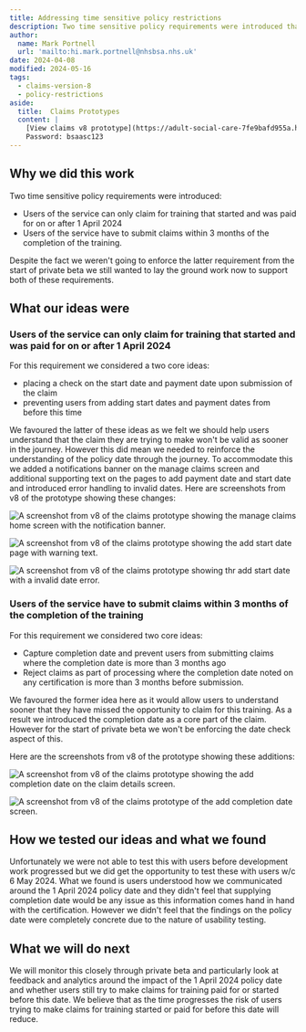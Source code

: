 ```yaml
---
title: Addressing time sensitive policy restrictions
description: Two time sensitive policy requirements were introduced that we needed to address through design.
author:
  name: Mark Portnell
  url: 'mailto:hi.mark.portnell@nhsbsa.nhs.uk'
date: 2024-04-08
modified: 2024-05-16
tags:
  - claims-version-8
  - policy-restrictions
aside:
  title:  Claims Prototypes
  content: |
    [View claims v8 prototype](https://adult-social-care-7fe9bafd955a.herokuapp.com/claims/prototypes/design/v8/) 
    Password: bsaasc123
---
```




## Why we did this work

Two time sensitive policy requirements were introduced:
- Users of the service can only claim for training that started and was paid for on or after 1 April 2024
- Users of the service have to submit claims within 3 months of the completion of the training.

Despite the fact we weren't going to enforce the latter requirement from the start of private beta we still wanted to lay the ground work now to support both of these requirements. 

## What our ideas were

### Users of the service can only claim for training that started and was paid for on or after 1 April 2024

For this requirement we considered a two core ideas:
- placing a check on the start date and payment date upon submission of the claim
- preventing users from adding start dates and payment dates from before this time

We favoured the latter of these ideas as we felt we should help users understand that the claim they are trying to make won't be valid as sooner in the journey. However this did mean we needed to reinforce the understanding of the policy date through the journey. To accommodate this we added a notifications banner on the manage claims screen and additional supporting text on the pages to add payment date and start date and introduced error handling to invalid dates. Here are screenshots from v8 of the prototype showing these changes:

![A screenshot from v8 of the claims prototype showing the manage claims home screen with the notification banner.](manage-claims-home.png "Manage claims home page with notification banner")

![A screenshot from v8 of the claims prototype showing the add start date page with warning text.](start-date.png "Add Start date page with warning text")

![A screenshot from v8 of the claims prototype showing thr add start date with a invalid date error.](start-date-error.png "Add start date page with invalid date error")

### Users of the service have to submit claims within 3 months of the completion of the training

For this requirement we considered two core ideas:
- Capture completion date and prevent users from submitting claims where the completion date is more than 3 months ago
- Reject claims as part of processing where the completion date noted on any certification is more than 3 months before submission. 

We favoured the former idea here as it would allow users to understand sooner that they have missed the opportunity to claim for this training. As a result we introduced the completion date as a core part of the claim. However for the start of private beta we won't be enforcing the date check aspect of this. 

Here are the screenshots from v8 of the prototype showing these additions:

![A screenshot from v8 of the claims prototype showing the add completion date on the claim details screen.](completion-date.png "Completion date feature now added to claim")

![A screenshot from v8 of the claims prototype of the add completion date screen.](completion-date.png "Add Completion date screen")


## How we tested our ideas and what we found
Unfortunately we were not able to test this with users before development work progressed but we did get the opportunity to test these with users w/c 6 May 2024. What we found is users understood how we communicated around the 1 April 2024 policy date and they didn't feel that supplying completion date would be any issue as this information comes hand in hand with the certification. However we didn't feel that the findings on the policy date were completely concrete due to the nature of usability testing. 

## What we will do next
We will monitor this closely through private beta and particularly look at feedback and analytics around the impact of the 1 April 2024 policy date and whether users still try to make claims for training paid for or started before this date. We believe that as the time progresses the risk of users trying to make claims for training started or paid for before this date will reduce. 

